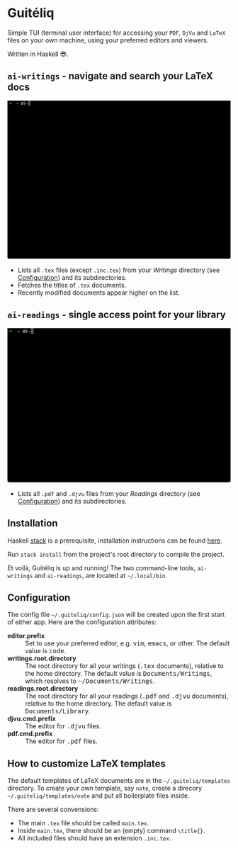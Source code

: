 # Guitéliq

Simple TUI (terminal user interface) for accessing your `PDF`, `DjVu` and `LaTeX` files on your own machine, using your preferred editors and viewers.

Written in Haskell 😎.

## `ai-writings` - navigate and search your LaTeX docs

<img src="docs/assets/writings.gif">

- Lists all `.tex` files (except `.inc.tex`) from your *Writings* directory (see [Configuration](#configuration)) and its subdirectories.
- Fetches the titles of `.tex` documents.
- Recently modified documents appear higher on the list.

## `ai-readings` - single access point for your library

<img src="docs/assets/readings.gif">

- Lists all `.pdf` and `.djvu` files from your *Readings* directory (see [Configuration](#configuration)) and its subdirectories.

## Installation

Haskell [stack](https://docs.haskellstack.org/en/stable/) is a prerequisite, installation instructions can be found [here](https://docs.haskellstack.org/en/stable/).

Run `stack install` from the project's root directory to compile the project.

Et voilà, Guitéliq is up and running!
The two command-line tools, `ai-writings` and `ai-readings`, are located at `~/.local/bin`.

## Configuration

The config file `~/.guiteliq/config.json` will be created upon the first start of either app.
Here are the configuration attributes:

<dl>
  <dt><strong>editor.prefix</strong></dt>
  <dd>Set to use your preferred editor, e.g. <tt>vim</tt>, <tt>emacs</tt>, or other. The default value is <tt>code</tt>.</dd>
  <dt><strong>writings.root.directory</strong></dt>
  <dd>The root directory for all your writings (<tt>.tex</tt> documents), relative to the home directory. The default value is <tt>Documents/Writings</tt>, which resolves to <tt>~/Documents/Writings</tt>.</dd>
  <dt><strong>readings.root.directory</strong></dt>
  <dd>The root directory for all your readings (<tt>.pdf</tt> and <tt>.djvu</tt> documents), relative to the home directory. The default value is <tt>Documents/Library</tt>.</dd>
  <dt><strong>djvu.cmd.prefix</strong></dt>
  <dd>The editor for <tt>.djvu</tt> files.</dd>
  <dt><strong>pdf.cmd.prefix</strong></dt>
  <dd>The editor for <tt>.pdf</tt> files.</dd>
</dl>

## How to customize LaTeX templates

The default templates of LaTeX documents are in the `~/.guiteliq/templates` directory.
To create your own template, say `note`, create a direcory `~/.guiteliq/templates/note` and put all boilerplate files inside.

There are several convensions:
- The main `.tex` file should be called `main.tex`.
- Inside `main.tex`, there should be an (empty) command `\title{}`.
- All included files should have an extension `.inc.tex`.
